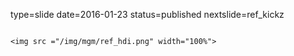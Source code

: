 type=slide
date=2016-01-23
status=published
nextslide=ref_kickz
~~~~~~

<img src ="/img/mgm/ref_hdi.png" width="100%">
